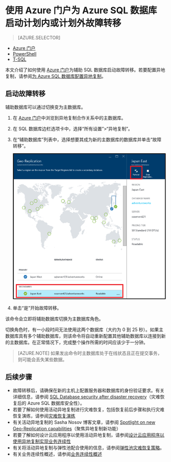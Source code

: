 <properties
    pageTitle="使用 Azure 门户为 Azure SQL 数据库启动计划内或计划外故障转移 | Azure"
    description="使用 Azure 门户为 Azure SQL 数据库启动计划内或计划外故障转移"
    services="sql-database"
    documentationcenter=""
    author="anosov1960"
    manager="jhubbard"
    editor="" />
<tags
    ms.assetid="a9d184a4-09e0-4f41-b364-40425f68f430"
    ms.service="sql-database"
    ms.custom="business continuity"
    ms.devlang="NA"
    ms.topic="article"
    ms.tgt_pltfrm="NA"
    ms.workload="data-management"
    ms.date="11/22/2016"
    wacn.date="01/20/2017"
    ms.author="sashan;carlrab" />

# 使用 Azure 门户为 Azure SQL 数据库启动计划内或计划外故障转移


> [AZURE.SELECTOR]
- [Azure 门户](/documentation/articles/sql-database-geo-replication-failover-portal/)
- [PowerShell](/documentation/articles/sql-database-geo-replication-failover-powershell/)
- [T-SQL](/documentation/articles/sql-database-geo-replication-failover-transact-sql/)


本文介绍了如何使用 [Azure 门户](http://portal.azure.cn)为辅助 SQL 数据库启动故障转移。若要配置异地复制，请参阅[为 Azure SQL 数据库配置异地复制](/documentation/articles/sql-database-geo-replication-portal/)。

## 启动故障转移
辅助数据库可以通过切换变为主数据库。

1. 在 [Azure 门户](http://portal.azure.cn)中浏览到异地复制合作关系中的主数据库。
2. 在 SQL 数据库边栏选项卡中，选择“所有设置”>“异地复制”。
3. 在“辅助数据库”列表中，选择想要其成为新的主数据库的数据库并单击“故障转移”。
   
    ![故障转移][2]
4. 单击“是”开始故障转移。

该命令会立即将辅助数据库切换为主数据库角色。

切换角色时，有一小段时间无法使用这两个数据库（大约为 0 到 25 秒）。如果主数据库具有多个辅助数据库，则该命令将自动重新配置其他辅助数据库以连接到新的主数据库。在正常情况下，完成整个操作所需的时间应该少于一分钟。

>[AZURE.NOTE] 如果发出命令时主数据库处于在线状态且正在提交事务，则可能会丢失某些数据。


## 后续步骤   

- 故障转移后，请确保在新的主机上配置服务器和数据库的身份验证要求。有关详细信息，请参阅 [SQL Database security after disaster recovery](/documentation/articles/sql-database-geo-replication-security-config/)（灾难恢复后的 Azure SQL 数据库安全性）。
- 若要了解如何使用活动异地复制进行灾难恢复，包括恢复前后步骤和执行灾难恢复演练，请参阅[灾难恢复演练](/documentation/articles/sql-database-disaster-recovery/)
- 有关活动异地复制的 Sasha Nosov 博客文章，请参阅 [Spotlight on new Geo-Replication capabilities](https://azure.microsoft.com/blog/spotlight-on-new-capabilities-of-azure-sql-database-geo-replication/)（聚焦异地复制新功能）
- 若要了解如何设计云应用程序以使用活动异地复制，请参阅[设计云应用程序以使用异地复制实现业务连续性](/documentation/articles/sql-database-designing-cloud-solutions-for-disaster-recovery/)
- 有关将活动异地复制与弹性池配合使用的信息，请参阅[弹性池灾难恢复策略](/documentation/articles/sql-database-disaster-recovery-strategies-for-applications-with-elastic-pool/)。
- 有关业务连续性概述，请参阅[业务连续性概述](/documentation/articles/sql-database-business-continuity/)

<!--Image references-->
[1]: ./media/sql-database-geo-replication-failover-portal/failover.png
[2]: ./media/sql-database-geo-replication-failover-portal/secondaries.png

<!---HONumber=Mooncake_0116_2017-->
<!--update: wording update-->